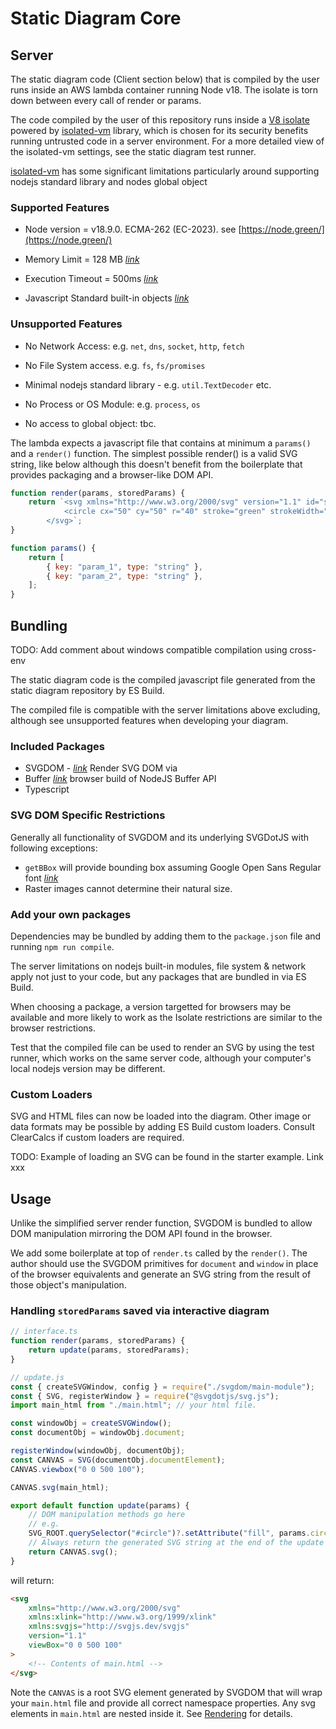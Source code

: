 # Static Diagram Core

## Server

The static diagram code (Client section below) that is compiled by the user runs inside an AWS lambda container running Node v18. The isolate is torn down between every call of render or params.

The code compiled by the user of this repository runs inside a [V8 isolate](https://v8docs.nodesource.com/node-0.8/d5/dda/classv8_1_1_isolate.html) powered by [isolated-vm](https://github.com/laverdet/isolated-vm) library, which is chosen for its security benefits running untrusted code in a server environment. For a more detailed view of the isolated-vm settings, see the static diagram test runner.

[isolated-vm](https://github.com/laverdet/isolated-vm) has some significant limitations particularly around supporting nodejs standard library and nodes global object

### Supported Features

-   Node version = v18.9.0. ECMA-262 (EC-2023). see [https://node.green/](https://node.green/)

-   Memory Limit = 128 MB _[link](https://github.com/laverdet/isolated-vm/blob/main/README.md#new-ivmisolateoptions)_

-   Execution Timeout = 500ms _[link](https://github.com/laverdet/isolated-vm/blob/main/README.md#contextevalsynccode-options)_

-   Javascript Standard built-in objects _[link](https://developer.mozilla.org/en-US/docs/Web/JavaScript/Reference/Global_Objects)_

### Unsupported Features

-   No Network Access: e.g. `net`, `dns`, `socket`, `http`, `fetch`

-   No File System access. e.g. `fs`, `fs/promises`

-   Minimal nodejs standard library - e.g. `util.TextDecoder` etc.

-   No Process or OS Module: e.g. `process`, `os`

-   No access to global object: tbc.

The lambda expects a javascript file that contains at minimum a `params()` and a `render()` function. The simplest possible render() is a valid SVG string, like below although this doesn't benefit from the boilerplate that provides packaging and a browser-like DOM API.

```javascript
function render(params, storedParams) {
    return `<svg xmlns="http://www.w3.org/2000/svg" version="1.1" id="svg" viewBox="0 0 100 100">
            <circle cx="50" cy="50" r="40" stroke="green" strokeWidth="4" fill="yellow" />
        </svg>`;
}

function params() {
    return [
        { key: "param_1", type: "string" },
        { key: "param_2", type: "string" },
    ];
}
```

## Bundling

TODO: Add comment about windows compatible compilation using cross-env

The static diagram code is the compiled javascript file generated from the static diagram repository by ES Build.

The compiled file is compatible with the server limitations above excluding, although see unsupported features when developing your diagram.

### Included Packages

-   SVGDOM - _[link](https://github.com/svgdotjs/svgdom)_ Render SVG DOM via
-   Buffer _[link](https://github.com/feross/buffer)_ browser build of NodeJS Buffer API
-   Typescript

### SVG DOM Specific Restrictions

Generally all functionality of SVGDOM and its underlying SVGDotJS with following exceptions:

-   `getBBox` will provide bounding box assuming Google Open Sans Regular font _[link](https://fonts.google.com/specimen/Open+Sans)_
-   Raster images cannot determine their natural size.

### Add your own packages

Dependencies may be bundled by adding them to the `package.json` file and running `npm run compile`.

The server limitations on nodejs built-in modules, file system & network apply not just to your code, but any packages that are bundled in via ES Build.

When choosing a package, a version targetted for browsers may be available and more likely to work as the Isolate restrictions are similar to the browser restrictions.

Test that the compiled file can be used to render an SVG by using the test runner, which works on the same server code, although your computer's local nodejs version may be different.

### Custom Loaders

SVG and HTML files can now be loaded into the diagram.
Other image or data formats may be possible by adding ES Build custom loaders. Consult ClearCalcs if custom loaders are required.

TODO: Example of loading an SVG can be found in the starter example. Link xxx

## Usage

Unlike the simplified server render function, SVGDOM is bundled to allow DOM manipulation mirroring the DOM API found in the browser.

We add some boilerplate at top of `render.ts` called by the `render()`. The author should use the SVGDOM primitives for `document` and `window` in place of the browser equivalents and generate an SVG string from the result of those object's manipulation.

### Handling `storedParams` saved via interactive diagram

```javascript
// interface.ts
function render(params, storedParams) {
    return update(params, storedParams);
}

// update.js
const { createSVGWindow, config } = require("./svgdom/main-module");
const { SVG, registerWindow } = require("@svgdotjs/svg.js");
import main_html from "./main.html"; // your html file.

const windowObj = createSVGWindow();
const documentObj = windowObj.document;

registerWindow(windowObj, documentObj);
const CANVAS = SVG(documentObj.documentElement);
CANVAS.viewbox("0 0 500 100");

CANVAS.svg(main_html);

export default function update(params) {
    // DOM manipulation methods go here
    // e.g.
    SVG_ROOT.querySelector("#circle")?.setAttribute("fill", params.circleFill);
    // Always return the generated SVG string at the end of the update function.
    return CANVAS.svg();
}
```

will return:

```html
<svg
    xmlns="http://www.w3.org/2000/svg"
    xmlns:xlink="http://www.w3.org/1999/xlink"
    xmlns:svgjs="http://svgjs.dev/svgjs"
    version="1.1"
    viewBox="0 0 500 100"
>
    <!-- Contents of main.html -->
</svg>
```

Note the `CANVAS` is a root SVG element generated by SVGDOM that will wrap your `main.html` file and provide all correct namespace properties. Any svg elements in `main.html` are nested inside it. See [Rendering](/static-diagram-rendering.md) for details.
